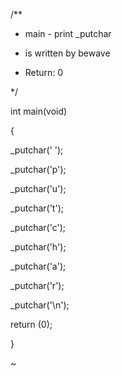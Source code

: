 /**                                                                                      

 * main - print _putchar                                                                 

 * is written by bewave                                                                  

 * Return: 0                                                                             

 */                                                                                      

                                                                                         

int main(void)                                                                           

{                                                                                        

_putchar(' ');                                                                           

_putchar('p');                                                                           

_putchar('u');                                                                           

_putchar('t');                                                                           

_putchar('c');                                                                           

_putchar('h');                                                                           

_putchar('a');                                                                           

_putchar('r');                                                                           

_putchar('\n');                                                                          

return (0);                                                                              

}                                                                                        

~ 
